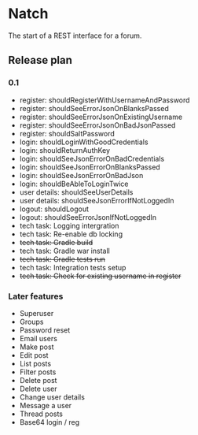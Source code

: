 # Natch 

The start of a REST interface for a forum.

## Release plan

### 0.1

* register: shouldRegisterWithUsernameAndPassword
* register: shouldSeeErrorJsonOnBlanksPassed
* register: shouldSeeErrorJsonOnExistingUsername
* register: shouldSeeErrorJsonOnBadJsonPassed
* register: shouldSaltPassword
* login: shouldLoginWithGoodCredentials
* login: shouldReturnAuthKey
* login: shouldSeeJsonErrorOnBadCredentials
* login: shouldSeeJsonErrorOnBlanksPassed
* login: shouldSeeJsonErrorOnBadJson
* login: shouldBeAbleToLoginTwice
* user details: shouldSeeUserDetails
* user details: shouldSeeJsonErrorIfNotLoggedIn
* logout: shouldLogout
* logout: shouldSeeErrorJsonIfNotLoggedIn
* tech task: Logging intergration
* tech task: Re-enable db locking 
* ~~tech task: Gradle build~~
* tech task: Gradle war install 
* ~~tech task: Gradle tests run~~ 
* tech task: Integration tests setup 
* ~~tech task: Check for existing username in register~~

### Later features
* Superuser
* Groups
* Password reset
 * Email users
* Make post
* Edit post
* List posts
* Filter posts
* Delete post
* Delete user
* Change user details
* Message a user
* Thread posts
* Base64 login / reg
